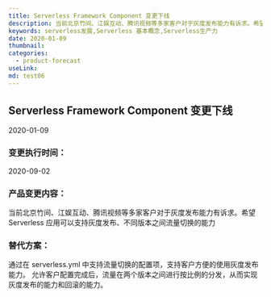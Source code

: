 ```yaml
---
title: Serverless Framework Component 变更下线
description: 当前北京竹间、江娱互动、腾讯视频等多家客户对于灰度发布能力有诉求。希望 Serverless 应用可以支持灰度发布、不同版本之间流量切换的能力
keywords: serverless发展,Serverless 基本概念,Serverless生产力
date: 2020-01-09
thumbnail:  
categories:
  - product-forecast
useLink: 
md: test06
---
```

## **Serverless Framework Component 变更下线**

2020-01-09

### **变更执行时间**：
2020-09-02

### **产品变更内容**：

当前北京竹间、江娱互动、腾讯视频等多家客户对于灰度发布能力有诉求。希望 Serverless 应用可以支持灰度发布、不同版本之间流量切换的能力

### **替代方案**：
通过在 serverless.yml 中支持流量切换的配置项，支持客户方便的使用灰度发布能力。
允许客户配置完成后，流量在两个版本之间进行按比例的分发，从而实现灰度发布的能力和回滚的能力。


